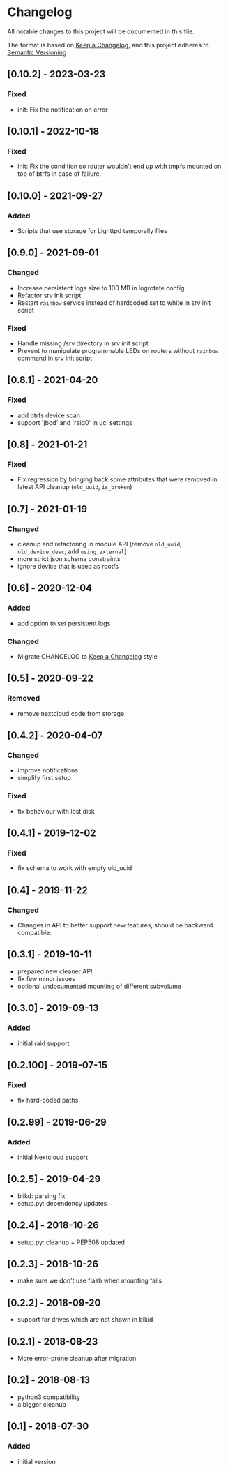 # Changelog
All notable changes to this project will be documented in this file.

The format is based on [Keep a Changelog](https://keepachangelog.com/en/1.0.0/),
and this project adheres to [Semantic Versioning](https://semver.org/spec/v2.0.0.html)

## [0.10.2] - 2023-03-23
### Fixed
- init: Fix the notification on error

## [0.10.1] - 2022-10-18
### Fixed
- init: Fix the condition so router wouldn't end up with tmpfs mounted on top of
  btrfs in case of failure.

## [0.10.0] - 2021-09-27
### Added
- Scripts that use storage for Lighttpd temporally files

## [0.9.0] - 2021-09-01
### Changed
- Increase persistent logs size to 100 MB in logrotate config
- Refactor srv init script
- Restart `rainbow` service instead of hardcoded set to white in srv init script

### Fixed
- Handle missing /srv directory in srv init script
- Prevent to manipulate programmable LEDs on routers without `rainbow` command in srv init script

## [0.8.1] - 2021-04-20
### Fixed
- add btrfs device scan
- support 'jbod' and 'raid0' in uci settings

## [0.8] - 2021-01-21
### Fixed
- Fix regression by bringing back some attributes that were removed in latest API cleanup (`old_uuid`, `is_broken`)

## [0.7] - 2021-01-19
### Changed
- cleanup and refactoring in module API (remove `old_uuid`, `old_device_desc`; add `using_external`)
- more strict json schema constraints
- ignore device that is used as rootfs

## [0.6] - 2020-12-04
### Added
- add option to set persistent logs

### Changed
- Migrate CHANGELOG to [Keep a Changelog](https://keepachangelog.com/en/1.0.0/) style

## [0.5] - 2020-09-22
### Removed
- remove nextcloud code from storage

## [0.4.2] - 2020-04-07
### Changed
- improve notifications
- simplify first setup

### Fixed
- fix behaviour with lost disk

## [0.4.1] - 2019-12-02
### Fixed
- fix schema to work with empty old_uuid

## [0.4] - 2019-11-22
### Changed
- Changes in API to better support new features, should be backward compatible.

## [0.3.1] - 2019-10-11

- prepared new cleaner API
- fix few minor issues
- optional undocumented mounting of different subvolume

## [0.3.0] - 2019-09-13
### Added
- initial raid support

## [0.2.100] - 2019-07-15
### Fixed
- fix hard-coded paths

## [0.2.99] - 2019-06-29
### Added
- initial Nextcloud support

## [0.2.5] - 2019-04-29

- blikd: parsing fix
- setup.py: dependency updates

## [0.2.4] - 2018-10-26

- setup.py: cleanup + PEP508 updated

## [0.2.3] - 2018-10-26

- make sure we don't use flash when mounting fails

## [0.2.2] - 2018-09-20

- support for drives which are not shown in blkid

## [0.2.1] - 2018-08-23

- More error-prone cleanup after migration

## [0.2] - 2018-08-13

- python3 compatibility
- a bigger cleanup

## [0.1] - 2018-07-30
### Added
- initial version

